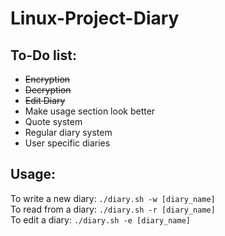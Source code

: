 # Linux-Project-Diary

## To-Do list:

- ~~Encryption~~
- ~~Decryption~~
- ~~Edit Diary~~
- Make usage section look better
- Quote system
- Regular diary system
- User specific diaries

## Usage:

To write a new diary: `./diary.sh -w [diary_name]` <br>
To read from a diary: `./diary.sh -r [diary_name]` <br>
To edit a diary: `./diary.sh -e [diary_name]`